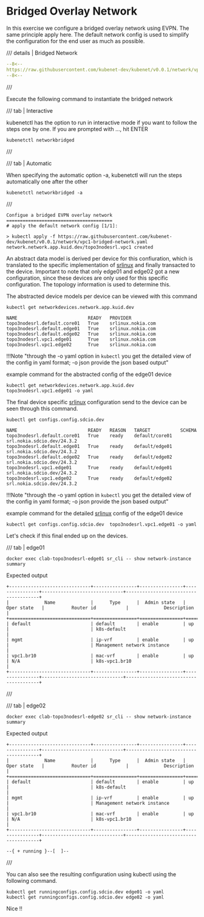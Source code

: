 # Bridged Overlay Network

In this exercise we configure a bridged overlay network using EVPN. The same principle apply here. The default network config is used to simplify the configuration for the end user as much as possible.

/// details | Bridged Network

```yaml
--8<--
https://raw.githubusercontent.com/kubenet-dev/kubenet/v0.0.1/network/vpc1-bridged-network.yaml
--8<--
```
///

Execute the following command to instantiate the bridged network

/// tab | Interactive

kubenetctl has the option to run in interactive mode if you want to follow the steps one by one. If you are prompted with ..., hit ENTER

```
kubenetctl networkbridged
```

///

/// tab | Automatic

When specifying the automatic option -a, kubenetctl will run the steps automatically one after the other

```
kubenetctl networkbridged -a
```

///


```shell
Configue a bridged EVPN overlay network
=======================================
# apply the default network config [1/1]:

> kubectl apply -f https://raw.githubusercontent.com/kubenet-dev/kubenet/v0.0.1/network/vpc1-bridged-network.yaml
network.network.app.kuid.dev/topo3nodesrl.vpc1 created
```

An abstract data model is derived per device for this confiuration, which is translated to the specific implementation of [srlinux][srlinux] and finally transacted to the device. Important to note that only edge01 and edge02 got a new configuration, since these devices are only used for this specific configuration. The topology information is used to determine this.

The abstracted device models per device can be viewed with this command

```
kubectl get networkdevices.network.app.kuid.dev
```

```
NAME                          READY   PROVIDER
topo3nodesrl.default.core01   True    srlinux.nokia.com
topo3nodesrl.default.edge01   True    srlinux.nokia.com
topo3nodesrl.default.edge02   True    srlinux.nokia.com
topo3nodesrl.vpc1.edge01      True    srlinux.nokia.com
topo3nodesrl.vpc1.edge02      True    srlinux.nokia.com
```

!!!Note "through the -o yaml option in `kubectl` you get the detailed view of the config in yaml format; -o json provide the json based output"

example command for the abstracted config of the edge01 device

```
kubectl get networkdevices.network.app.kuid.dev topo3nodesrl.vpc1.edge01 -o yaml
```

The final device specific [srlinux][srlinux] configuration send to the device can be seen through this command.

```
kubectl get configs.config.sdcio.dev 
```

```
NAME                          READY   REASON   TARGET           SCHEMA
topo3nodesrl.default.core01   True    ready    default/core01   srl.nokia.sdcio.dev/24.3.2
topo3nodesrl.default.edge01   True    ready    default/edge01   srl.nokia.sdcio.dev/24.3.2
topo3nodesrl.default.edge02   True    ready    default/edge02   srl.nokia.sdcio.dev/24.3.2
topo3nodesrl.vpc1.edge01      True    ready    default/edge01   srl.nokia.sdcio.dev/24.3.2
topo3nodesrl.vpc1.edge02      True    ready    default/edge02   srl.nokia.sdcio.dev/24.3.2
```

!!!Note "through the -o yaml option in `kubectl` you get the detailed view of the config in yaml format; -o json provide the json based output"

example command for the detailed [srlinux][srlinux] config of the edge01 device

```
kubectl get configs.config.sdcio.dev  topo3nodesrl.vpc1.edge01 -o yaml
```

Let's check if this final ended up on the devices.

/// tab | edge01

```
docker exec clab-topo3nodesrl-edge01 sr_cli -- show network-instance summary
```

Expected output

```
+------------------------------+----------------+----------------+----------------+------------------------------+--------------------------------------+
|             Name             |      Type      |  Admin state   |   Oper state   |          Router id           |             Description              |
+==============================+================+================+================+==============================+======================================+
| default                      | default        | enable         | up             |                              | k8s-default                          |
| mgmt                         | ip-vrf         | enable         | up             |                              | Management network instance          |
| vpc1.br10                    | mac-vrf        | enable         | up             | N/A                          | k8s-vpc1.br10                        |
+------------------------------+----------------+----------------+----------------+------------------------------+--------------------------------------+

```
///

/// tab | edge02

```
docker exec clab-topo3nodesrl-edge02 sr_cli -- show network-instance summary
```

Expected output

```
+------------------------------+----------------+----------------+----------------+------------------------------+--------------------------------------+
|             Name             |      Type      |  Admin state   |   Oper state   |          Router id           |             Description              |
+==============================+================+================+================+==============================+======================================+
| default                      | default        | enable         | up             |                              | k8s-default                          |
| mgmt                         | ip-vrf         | enable         | up             |                              | Management network instance          |
| vpc1.br10                    | mac-vrf        | enable         | up             | N/A                          | k8s-vpc1.br10                        |
+------------------------------+----------------+----------------+----------------+------------------------------+--------------------------------------+

--{ + running }--[  ]--
```

///

You can also see the resulting configuration using kubectl using the following command.

```
kubectl get runningconfigs.config.sdcio.dev edge01 -o yaml
kubectl get runningconfigs.config.sdcio.dev edge02 -o yaml
```

Nice !!

[containerlab]: https://containerlab.dev
[kind]: https://kind.sigs.k8s.io
[pkgserver]: https://docs.pkgserver.dev
[sdc]: https://docs.sdcio.dev
[kuid]: https://kuidio.github.io/docs/
[srlinux]: https://learn.srlinux.dev/
[gnmi]: https://github.com/openconfig/gnmi
[netconf]: https://en.wikipedia.org/wiki/NETCONF
